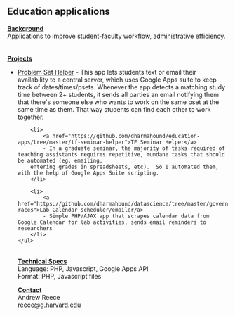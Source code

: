 <h2>Education applications</h2>

<u><b>Background</b></u>
<br />
Applications to improve student-faculty workflow, administrative
efficiency.  
<br /><br />
<b><u>Projects</u></b>
	<ul>
		<li>
			<a href="https://github.com/dharmahound/education-apps/tree/master/pset-helper">Problem Set Helper</a>
			- This app lets students text or email their availability to a central server, which uses
		Google Apps suite to keep track of dates/times/psets.  Whenever the app detects a matching 
		study time between 2+ students, it sends all parties an email notifying them that there's someone
		else who wants to work on the same pset at the same time as them.  That way students can find
		each other to work together.
		</li>

		<li>
			<a href="https://github.com/dharmahound/education-apps/tree/master/tf-seminar-helper">TF Seminar Helper</a>
			- In a graduate seminar, the majority of tasks required of teaching assistants requires repetitive, mundane tasks that should be automated (eg. emailing,
		entering grades in spreadsheets, etc).  So I automated them, with the help of Google Apps Suite scripting.
		</li>

		<li>
			<a href="https://github.com/dharmahound/datascience/tree/master/governor-races">Lab Calendar scheduler/emailer/a>
			- Simple PHP/AJAX app that scrapes calendar data from Google Calendar for lab activities, sends email reminders to researchers
		</li>
	</ul>
<br />
<b><u>Technical Specs</u></b>
<br />
Language: PHP, Javascript, Google Apps API
<br />
Format: PHP, Javascript files

<b><u>Contact</u></b>
<br />
Andrew Reece
<br />
<a href="mailto:reece@g.harvard.edu">reece@g.harvard.edu</a>
